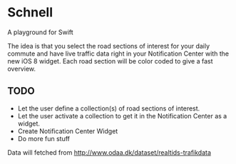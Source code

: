 Schnell
=======

A playground for Swift

The idea is that you select the road sections of interest for your daily commute and have live traffic data right in your Notification Center with the new iOS 8 widget. Each road section will be color coded to give a fast overview.

TODO
----

  * Let the user define a collection(s) of road sections of interest.
  * Let the user activate a collection to get it in the Notification Center as a widget.
  * Create Notification Center Widget
  * Do more fun stuff


  
Data will fetched from http://www.odaa.dk/dataset/realtids-trafikdata
